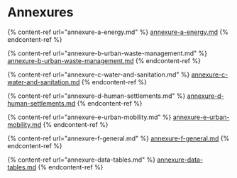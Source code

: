 # Annexures

{% content-ref url="annexure-a-energy.md" %}
[annexure-a-energy.md](annexure-a-energy.md)
{% endcontent-ref %}

{% content-ref url="annexure-b-urban-waste-management.md" %}
[annexure-b-urban-waste-management.md](annexure-b-urban-waste-management.md)
{% endcontent-ref %}

{% content-ref url="annexure-c-water-and-sanitation.md" %}
[annexure-c-water-and-sanitation.md](annexure-c-water-and-sanitation.md)
{% endcontent-ref %}

{% content-ref url="annexure-d-human-settlements.md" %}
[annexure-d-human-settlements.md](annexure-d-human-settlements.md)
{% endcontent-ref %}

{% content-ref url="annexure-e-urban-mobility.md" %}
[annexure-e-urban-mobility.md](annexure-e-urban-mobility.md)
{% endcontent-ref %}

{% content-ref url="annexure-f-general.md" %}
[annexure-f-general.md](annexure-f-general.md)
{% endcontent-ref %}

{% content-ref url="annexure-data-tables.md" %}
[annexure-data-tables.md](annexure-data-tables.md)
{% endcontent-ref %}
